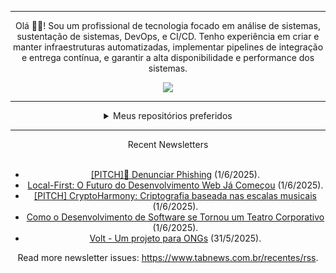 <div align="center">
<hr>
<p>Olá 👋🏾! Sou um profissional de tecnologia focado em análise de sistemas, sustentação de sistemas, DevOps, e CI/CD. Tenho experiência em criar e manter infraestruturas automatizadas, implementar pipelines de integração e entrega contínua, e garantir a alta disponibilidade e performance dos sistemas.</p>
  <img src="https://media.giphy.com/media/yAGIvCiwPJn5C/giphy.gif">
<hr>
  <details>
  <summary>Meus repositórios preferidos</summary>
  <br />
  Alguns dos meus melhores repositórios:
  <br />
<br />
  <ul><li><a href=https://github.com/commitgeist/aluratube target="_blank" rel="noopener noreferrer">commitgeist/aluratube</a> (<b>0</b> ✨ and <b>0</b> 🍴): Aluratube - Desenvolvido durante a imersão React da Alura no final de 2022</li><li><a href=https://github.com/commitgeist/nlw-ia target="_blank" rel="noopener noreferrer">commitgeist/nlw-ia</a> (<b>0</b> ✨ and <b>0</b> 🍴): Projeto desenvolvido durante a NLW IA - Usando a API da OPENAI</li><li><a href=https://github.com/commitgeist/nlw-journey-ia target="_blank" rel="noopener noreferrer">commitgeist/nlw-journey-ia</a> (<b>0</b> ✨ and <b>0</b> 🍴): NLW IA - Agent de viagens usando python + langchain + GPT</li>
<li>More coming soon :).</li>
</ul>
  </details>
  <hr/>
    <summary>Recent Newsletters</summary>
  <br />
  <ul>
    <li><a href=https://www.tabnews.com.br/RavenaStar/pitch-denunciar-phishing target="_blank" rel="noopener noreferrer">[PITCH]🚨 Denunciar Phishing</a> (1/6/2025).</li><li><a href=https://www.tabnews.com.br/andersonlimadev/local-first-o-futuro-do-desenvolvimento-web-ja-comecou target="_blank" rel="noopener noreferrer">Local-First: O Futuro do Desenvolvimento Web Já Começou</a> (1/6/2025).</li><li><a href=https://www.tabnews.com.br/CristRodsz/pitch-cryptoharmony-criptografia-baseada-nas-escalas-musicais target="_blank" rel="noopener noreferrer">[PITCH] CryptoHarmony: Criptografia baseada nas escalas musicais</a> (1/6/2025).</li><li><a href=https://www.tabnews.com.br/gh0stinit/como-o-desenvolvimento-de-software-se-tornou-um-teatro-corporativo target="_blank" rel="noopener noreferrer">Como o Desenvolvimento de Software se Tornou um Teatro Corporativo</a> (1/6/2025).</li><li><a href=https://www.tabnews.com.br/joashneves/volt-um-projeto-para-ongs target="_blank" rel="noopener noreferrer">Volt - Um projeto para ONGs</a> (31/5/2025).</li>
  </ul>
<p>Read more newsletter issues: <a href="https://www.tabnews.com.br/recentes/rss">https://www.tabnews.com.br/recentes/rss</a>.</p>
  </details>
